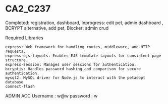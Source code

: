 # CA2_C237

Completed: registration,  dashboard, 
Inprogress: edit pet, admin dashboard , BCRYPT alternative, add pet, 
Blocker: admin crud


Required Libraries

    express: Web framework for handling routes, middleware, and HTTP requests.
    express-ejs-layouts: Enables EJS template layouts for consistent page structure.
    express-session: Manages user sessions for authentication.
    bcryptjs: Handles password hashing and comparison for secure authentication.
    mysql2: MySQL driver for Node.js to interact with the petadopt database 
    connect-flash

ADMIN ACC
Username : w@w
password : w

